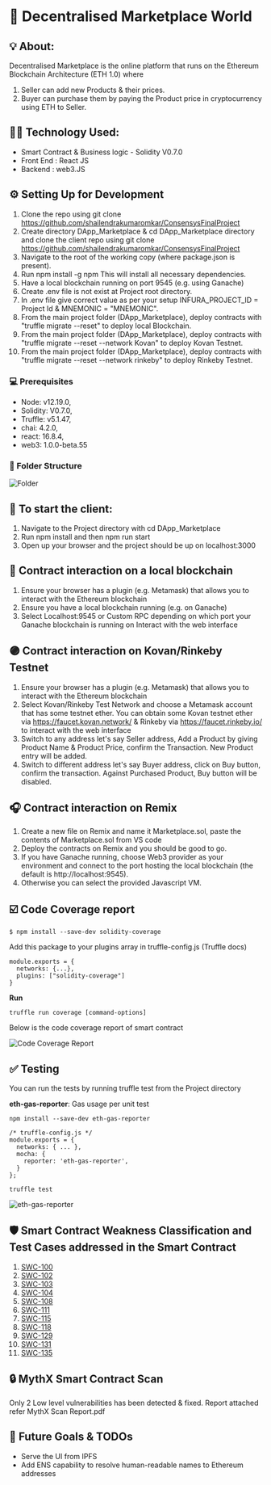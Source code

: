 # :shopping_cart: Decentralised Marketplace World

## :bulb: About: 
Decentralised Marketplace is the online platform that runs on the Ethereum Blockchain Architecture (ETH 1.0) where 
1. Seller can add new Products & their prices. 
2. Buyer can purchase them by paying the Product price in cryptocurrency using ETH to Seller.


##  :man_technologist: Technology Used:
- Smart Contract & Business logic - Solidity V0.7.0
- Front End : React JS
- Backend : web3.JS


## :gear: Setting Up for Development
1. Clone the repo using git clone https://github.com/shailendrakumaromkar/ConsensysFinalProject
2. Create directory DApp_Marketplace & cd DApp_Marketplace directory and clone the client repo using git clone https://github.com/shailendrakumaromkar/ConsensysFinalProject
3. Navigate to the root of the working copy (where package.json is present).
4. Run npm install -g npm This will install all necessary dependencies.
5. Have a local blockchain running on port 9545 (e.g. using Ganache)
6. Create .env file is not exist at Project root directory.
7. In .env file give correct value as per your setup INFURA_PROJECT_ID = Project Id & MNEMONIC = "MNEMONIC".
8. From the main project folder (DApp_Marketplace), deploy contracts with "truffle migrate --reset" to deploy local Blockchain.
9. From the main project folder (DApp_Marketplace), deploy contracts with "truffle migrate --reset --network Kovan" to deploy Kovan Testnet.
10. From the main project folder (DApp_Marketplace), deploy contracts with "truffle migrate --reset --network rinkeby" to deploy Rinkeby Testnet.


### :computer: Prerequisites
- Node: v12.19.0,
- Solidity: V0.7.0,
- Truffle: v5.1.47,
- chai: 4.2.0,
- react: 16.8.4,
- web3: 1.0.0-beta.55


### :ledger: Folder Structure
![Folder](https://user-images.githubusercontent.com/19868756/100525406-99f2d700-31e6-11eb-8675-4af07ccc5e97.jpg)

## :high_brightness:  To start the client:
1. Navigate to the Project directory with cd DApp_Marketplace
2. Run npm install and then npm run start
3. Open up your browser and the project should be up on localhost:3000


## :large_orange_diamond: Contract interaction on a local blockchain
1. Ensure your browser has a plugin (e.g. Metamask) that allows you to interact with the Ethereum blockchain
2. Ensure you have a local blockchain running (e.g. on Ganache)
3. Select Localhost:9545 or Custom RPC depending on which port your Ganache blockchain is running on Interact with the web interface

## :purple_circle: Contract interaction on Kovan/Rinkeby Testnet
1. Ensure your browser has a plugin (e.g. Metamask) that allows you to interact with the Ethereum blockchain
2. Select Kovan/Rinkeby Test Network and choose a Metamask account that has some testnet ether. You can obtain some Kovan testnet ether via https://faucet.kovan.network/ & Rinkeby via https://faucet.rinkeby.io/ to interact with the web interface
3. Switch to any address let's say Seller address, Add a Product by giving Product Name & Product Price, confirm the Transaction.
   New Product entry will be added.
4. Switch to different address let's say Buyer address, click on Buy button, confirm the transaction.
   Against Purchased Product, Buy button will be disabled.

## :headphones: Contract interaction on Remix
1. Create a new file on Remix and name it Marketplace.sol, paste the contents of Marketplace.sol from VS code
2. Deploy the contracts on Remix and you should be good to go.
3. If you have Ganache running, choose Web3 provider as your environment and connect to the port hosting the local blockchain (the default is http://localhost:9545). 
4. Otherwise you can select the provided Javascript VM.

## :ballot_box_with_check: Code Coverage report
```
$ npm install --save-dev solidity-coverage
```

Add this package to your plugins array in truffle-config.js (Truffle docs)

```/* truffle-config.js */
module.exports = {
  networks: {...},
  plugins: ["solidity-coverage"]
}
```

**Run**
```
truffle run coverage [command-options]
```

Below is the code coverage report of smart contract

![Code Coverage Report](https://user-images.githubusercontent.com/19868756/101682116-38a1f200-3a89-11eb-8e6f-e137f90c91b3.jpg)


## :white_check_mark: Testing
You can run the tests by running truffle test from the Project directory

**eth-gas-reporter**: Gas usage per unit test

```
npm install --save-dev eth-gas-reporter
```

```
/* truffle-config.js */
module.exports = {
  networks: { ... },
  mocha: {
    reporter: 'eth-gas-reporter',
  }
};
```

```
truffle test
```

![eth-gas-reporter](https://user-images.githubusercontent.com/19868756/101955809-7f781f00-3c24-11eb-9810-7643f1f2154e.jpg)

## :shield: Smart Contract Weakness Classification and Test Cases addressed in the Smart Contract
1. [SWC-100](https://swcregistry.io/docs/SWC-100)
2. [SWC-102](https://swcregistry.io/docs/SWC-102)
3. [SWC-103](https://swcregistry.io/docs/SWC-103)
4. [SWC-104](https://swcregistry.io/docs/SWC-104)
5. [SWC-108](https://swcregistry.io/docs/SWC-108)
6. [SWC-111](https://swcregistry.io/docs/SWC-111)
7. [SWC-115](https://swcregistry.io/docs/SWC-115)
8. [SWC-118](https://swcregistry.io/docs/SWC-118)
9. [SWC-129](https://swcregistry.io/docs/SWC-129)
10. [SWC-131](https://swcregistry.io/docs/SWC-131)
11. [SWC-135](https://swcregistry.io/docs/SWC-135)


## :lock: MythX Smart Contract Scan
Only 2 Low level vulnerabilities has been detected & fixed. Report attached refer MythX Scan Report.pdf

## :memo: Future Goals & TODOs
- Serve the UI from IPFS
- Add ENS capability to resolve human-readable names to Ethereum addresses
